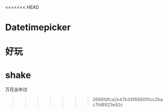 <<<<<<< HEAD
# Datetimepicker
好玩
=======
# shake
万花丛中过
>>>>>>> 2686fdfca2e47b34f6680f0cc2bac7fd8923e82c
